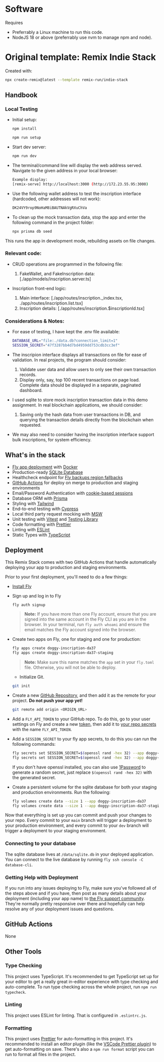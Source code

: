 # Software
Requires
 - Preferrably a Linux machine to run this code.
 - NodeJS 18 or above (preferrably use nvm to manage npm and node).

# Original template: Remix Indie Stack
Created with:
```sh
npx create-remix@latest --template remix-run/indie-stack
```

## Handbook

### Local Testing

- Initial setup:
  ```sh
  npm install
  ```
  
  ```sh
  npm run setup
  ```

- Start dev server:

  ```sh
  npm run dev
  ```

- The terminal/command line will display the web address served. Navigate to the given address in your local browser:
  ```sh
  Example display:
  [remix-serve] http://localhost:3000 (http://172.23.55.95:3000)
  ```

- Use the following wallet address to test the inscription interface (hardcoded, other addresses will not work):
  ```sh
  DK24VY9rop9NoHaM8iBAUTNAkVgRXuChVa
  ```

- To clean up the mock transaction data, stop the app and enter the following command in the project folder:
  ```sh
  npx prisma db seed
  ```

This runs the app in development mode, rebuilding assets on file changes.

### Relevant code:

- CRUD operations are programmed in the following file:
  1. FakeWallet, and FakeInscription data: [./app/models/inscription.server.ts]

- Inscription front-end logic:
  1. Main interface: [./app/routes/inscription._index.tsx, ./app/routes/inscription.list.tsx]
  2. Inscription details: [./app/routes/inscription.$inscriptionId.tsx]

### Considerations & Notes:
- For ease of testing, I have kept the .env file available:
  ```sh
  DATABASE_URL="file:./data.db?connection_limit=1"
  SESSION_SECRET="47f3287bb4d7bd4959dd753cdb3cc3ef"
  ```
- The inscripion interface displays all transactions on file for ease of validation. In real projects, the program should consider:
  1. Validate user data and allow users to only see their own transaction records.
  2. Display only, say, top 100 recent transactions on page load. Complete data should be displayed in a separate, paginated dashboard.

- I used sqlite to store mock inscription transaction data in this demo assignment. In real blockchain applications, we should consider:
  1. Saving only the hash data from user transactions in DB, and querying the transaction details directly from the blockchain when requested.

- We may also need to consider having the inscription interface support bulk inscriptions, for system efficiency.

## What's in the stack
- [Fly app deployment](https://fly.io) with [Docker](https://www.docker.com/)
- Production-ready [SQLite Database](https://sqlite.org)
- Healthcheck endpoint for [Fly backups region fallbacks](https://fly.io/docs/reference/configuration/#services-http_checks)
- [GitHub Actions](https://github.com/features/actions) for deploy on merge to production and staging environments
- Email/Password Authentication with [cookie-based sessions](https://remix.run/utils/sessions#md-createcookiesessionstorage)
- Database ORM with [Prisma](https://prisma.io)
- Styling with [Tailwind](https://tailwindcss.com/)
- End-to-end testing with [Cypress](https://cypress.io)
- Local third party request mocking with [MSW](https://mswjs.io)
- Unit testing with [Vitest](https://vitest.dev) and [Testing Library](https://testing-library.com)
- Code formatting with [Prettier](https://prettier.io)
- Linting with [ESLint](https://eslint.org)
- Static Types with [TypeScript](https://typescriptlang.org)

## Deployment

This Remix Stack comes with two GitHub Actions that handle automatically deploying your app to production and staging environments.

Prior to your first deployment, you'll need to do a few things:

- [Install Fly](https://fly.io/docs/getting-started/installing-flyctl/)

- Sign up and log in to Fly

  ```sh
  fly auth signup
  ```

  > **Note:** If you have more than one Fly account, ensure that you are signed into the same account in the Fly CLI as you are in the browser. In your terminal, run `fly auth whoami` and ensure the email matches the Fly account signed into the browser.

- Create two apps on Fly, one for staging and one for production:

  ```sh
  fly apps create doggy-inscription-da37
  fly apps create doggy-inscription-da37-staging
  ```

  > **Note:** Make sure this name matches the `app` set in your `fly.toml` file. Otherwise, you will not be able to deploy.

  - Initialize Git.

  ```sh
  git init
  ```

- Create a new [GitHub Repository](https://repo.new), and then add it as the remote for your project. **Do not push your app yet!**

  ```sh
  git remote add origin <ORIGIN_URL>
  ```

- Add a `FLY_API_TOKEN` to your GitHub repo. To do this, go to your user settings on Fly and create a new [token](https://web.fly.io/user/personal_access_tokens/new), then add it to [your repo secrets](https://docs.github.com/en/actions/security-guides/encrypted-secrets) with the name `FLY_API_TOKEN`.

- Add a `SESSION_SECRET` to your fly app secrets, to do this you can run the following commands:

  ```sh
  fly secrets set SESSION_SECRET=$(openssl rand -hex 32) --app doggy-inscription-da37
  fly secrets set SESSION_SECRET=$(openssl rand -hex 32) --app doggy-inscription-da37-staging
  ```

  If you don't have openssl installed, you can also use [1Password](https://1password.com/password-generator) to generate a random secret, just replace `$(openssl rand -hex 32)` with the generated secret.

- Create a persistent volume for the sqlite database for both your staging and production environments. Run the following:

  ```sh
  fly volumes create data --size 1 --app doggy-inscription-da37
  fly volumes create data --size 1 --app doggy-inscription-da37-staging
  ```

Now that everything is set up you can commit and push your changes to your repo. Every commit to your `main` branch will trigger a deployment to your production environment, and every commit to your `dev` branch will trigger a deployment to your staging environment.

### Connecting to your database

The sqlite database lives at `/data/sqlite.db` in your deployed application. You can connect to the live database by running `fly ssh console -C database-cli`.

### Getting Help with Deployment

If you run into any issues deploying to Fly, make sure you've followed all of the steps above and if you have, then post as many details about your deployment (including your app name) to [the Fly support community](https://community.fly.io). They're normally pretty responsive over there and hopefully can help resolve any of your deployment issues and questions.

## GitHub Actions

None

## Other Tools

### Type Checking

This project uses TypeScript. It's recommended to get TypeScript set up for your editor to get a really great in-editor experience with type checking and auto-complete. To run type checking across the whole project, run `npm run typecheck`.

### Linting

This project uses ESLint for linting. That is configured in `.eslintrc.js`.

### Formatting

This project uses [Prettier](https://prettier.io/) for auto-formatting in this project. It's recommended to install an editor plugin (like the [VSCode Prettier plugin](https://marketplace.visualstudio.com/items?itemName=esbenp.prettier-vscode)) to get auto-formatting on save. There's also a `npm run format` script you can run to format all files in the project.
